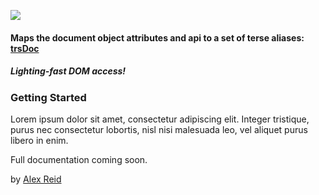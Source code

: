 ![](https://www.dropbox.com/s/kwyzulhh9018xip/uniops%20logo.png?dl=1)

#### Maps the document object attributes and api to a set of terse aliases: [trsDoc](https://www.npmjs.com/package/trsdoc)

##### *Lighting-fast DOM access!*

### Getting Started
Lorem ipsum dolor sit amet, consectetur adipiscing elit. Integer tristique, purus nec consectetur lobortis, nisl nisi malesuada leo, vel aliquet purus libero in enim.

Full documentation coming soon.

by [Alex Reid](https://github.com/aareid10)
